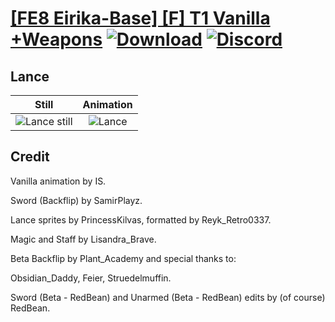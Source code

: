 # [\[FE8 Eirika-Base\] \[F\] T1 Vanilla +Weapons](./) [![Download](https://img.shields.io/badge/Download--red?style=social&logo=github)](https://minhaskamal.github.io/DownGit/#/home?url=https://github.com/Klokinator/FE-Repo/tree/main/Battle%20Animations%2FLords%20-%20Vanilla%20and%20Custom%2F%5BFE8%20Eirika-Base%5D%20%5BF%5D%20T1%20Vanilla%20%2BWeapons%2F2.%20Lance) [![Discord](https://img.shields.io/badge/Discord--blue?style=social&logo=discord)](https://discord.gg/C7VNGnyTPA)

## Lance

| Still | Animation |
| :---: | :-------: |
| ![Lance still](./Lance_000.png) | ![Lance](./Lance.gif) |

## Credit

Vanilla animation by IS.

Sword (Backflip) by SamirPlayz.

Lance sprites by PrincessKilvas, formatted by Reyk_Retro0337.

Magic and Staff by Lisandra_Brave.

Beta Backflip by Plant_Academy and special thanks to:

Obsidian_Daddy, Feier, Struedelmuffin.

Sword (Beta - RedBean) and Unarmed (Beta - RedBean) edits by (of course) RedBean.
